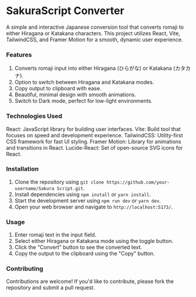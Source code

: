 # SakuraScript Converter
A simple and interactive Japanese conversion tool that converts romaji to either Hiragana or Katakana characters.
This project utilizes React, Vite, TailwindCSS, and Framer Motion for a smooth, dynamic user experience.
### Features
1. Converts romaji input into either Hiragana (ひらがな) or Katakana (カタカナ).
2. Option to switch between Hiragana and Katakana modes.
3. Copy output to clipboard with ease.
4. Beautiful, minimal design with smooth animations.
5. Switch to Dark mode, perfect for low-light environments.
### Technologies Used
React: JavaScript library for building user interfaces.
Vite: Build tool that focuses on speed and development experience.
TailwindCSS: Utility-first CSS framework for fast UI styling.
Framer Motion: Library for animations and transitions in React.
Lucide-React: Set of open-source SVG icons for React.
### Installation
1. Clone the repository using `git clone https://github.com/your-username/Sakura
Script.git`.
2. Install dependencies using `npm install` or `yarn install`.
3. Start the development server using `npm run dev` or `yarn dev`.
4. Open your web browser and navigate to `http://localhost:5173/`.
### Usage
1. Enter romaji text in the input field.
2. Select either Hiragana or Katakana mode using the toggle button.
3. Click the "Convert" button to see the converted text.
4. Copy the output to the clipboard using the "Copy" button.
### Contributing
Contributions are welcome! If you'd like to contribute, please fork the repository and submit a pull
request.
